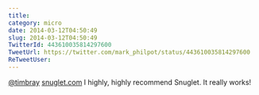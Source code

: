 ```yaml
---
title: 
category: micro
date: 2014-03-12T04:50:49
slug: 2014-03-12T04:50:49
TwitterId: 443610035814297600
TweetUrl: https://twitter.com/mark_philpot/status/443610035814297600
ReTweetUser: 
---
```


[@timbray](https://twitter.com/timbray) [snuglet.com](http://www.snuglet.com/) I highly, highly recommend Snuglet.  It really works!